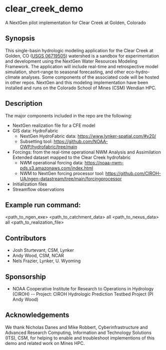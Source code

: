# clear_creek_demo
A NextGen pilot implementation for Clear Creek at Golden, Colorado

## Synopsis
This single-basin hydrologic modeling application for the Clear Creek at Golden, CO ([USGS 06719505](https://waterdata.usgs.gov/monitoring-location/06719505/#parameterCode=00060&period=P365D&showMedian=false)) watershed is a sandbox for experimentation and development using the NextGen Water Resources Modeling Framework. The application will include real-time and retrospective model simulation, short-range to seasonal forecasting, and other eco-hydro-climate analyses.  Some components of the associated code will be hosted in other repos. NextGen and this modeling implementation have been installed and runs on the Colorado School of Mines (CSM) Wendian HPC.  

## Description
The major components included in the repo are the following:
 * NextGen realization file for a CFE model
 * GIS data: HydroFabric
   * NextGen HydroFabric data: https://www.lynker-spatial.com/#v20/
   * Subsetting tool: https://github.com/NOAA-OWP/hydrofabric/tree/main
 * Forcings: from the real-time operational NWM Analysis and Assimilation Extended dataset mapped to the Clear Creek hydrofabric
   * NWM operational forcing data: https://noaa-nwm-pds.s3.amazonaws.com/index.html
   * NWM to NextGen forcing processor tool: https://github.com/CIROH-UA/ngen-datastream/tree/main/forcingprocessor
 * Initialization files
 * Streamflow observations

## Example run command:
<path_to_ngen_exe> <path_to_catchment_data> all <path_to_nexus_data> all <path_to_realization_file>

## Contributors
 * Josh Sturtevant, CSM, Lynker
 * Andy Wood, CSM, NCAR
 * Nels Frazier, Lynker, U. Wyoming

## Sponsorship
 * NOAA Cooperative Institute for Research to Operations in Hydrology (CIROH) -- Project:  CIROH Hydrologic Prediction Testbed Project (PI Andy Wood)

## Acknowledgements
We thank Nicholas Danes and Mike Robbert, Cyberinfrastructure and Advanced Research Computing, Information and Technology Solutions (ITS), CSM, for helping to enable and troubleshoot implementions of this demo and related work on Mines HPC. 
